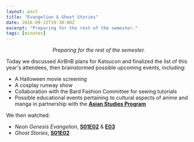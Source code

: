 ```yaml
---
layout: post
title: "Evangelion & Ghost Stories"
date: 2016-09-22T19:30:00Z
excerpt: "Preparing for the rest of the semester."
tags: [minutes]
---
```

<center><i>Preparing for the rest of the semester.</i></center>
<p>Today we discussed AirBnB plans for Katsucon and finalized the list of this year's attendees, then brainstormed possible upcoming events, including:</p>
<ul>
	<li>A Halloween movie screening</li>
	<li>A cosplay runway show</li>
	<li>Collaboration with the Bard Fashion Committee for sewing tutorials</li>
	<li>Possible educational events pertaining to cultural aspects of anime and manga in partnership with the <a href="http://asian.bard.edu/"><strong>Asian Studies Program</strong></a></li>
</ul>
We then watched:
<ul>
	<li><i>Neon Genesis Evangelion</i>, <a href="https://myanimelist.net/anime/30/Neon_Genesis_Evangelion/episode/2"><strong>S01E02</strong></a> & <a href="https://myanimelist.net/anime/30/Neon_Genesis_Evangelion/episode/3"><strong>E03</strong></a></li>
	<li><i>Ghost Stories</i>, <a href="https://myanimelist.net/anime/1281/Gakkou_no_Kaidan/episode/2"><strong>S01E02</strong></a></li>
</ul>